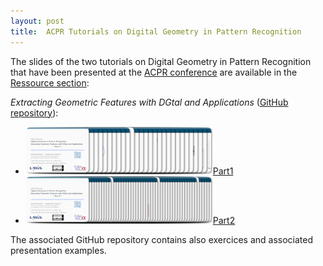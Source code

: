 ```yaml
---
layout: post
title:  ACPR Tutorials on Digital Geometry in Pattern Recognition
---
```


The slides of the two tutorials on Digital Geometry in Pattern Recognition that have been presented at the [ACPR conference](https://www.acpr2019.org/program.html)  are available in the [Ressource section](https://dgtal.org/documentation/):


*Extracting Geometric Features with DGtal and Applications*  ([GitHub repository](https://kerautret.github.io/ACPR19-DGPRTutorial/)):

* [<img class="alignnone wp-image-413 size-medium" title="partie1TutoDG_ACPR19_teaser" src="https://raw.githubusercontent.com/DGtal-team/dgtal.github.io/master/img/partie1TutoDG_ACPR19_teaser.png" alt="" width="300" height="76" />](https://raw.githubusercontent.com/DGtal-team/dgtal.github.io/master/img/partie1TutoDG_ACPR19_teaser.png)[Part1](https://github.com/kerautret/ACPR19-DGPRTutorial/raw/master/docs/partie1TutoDG_ACPR19.pdf)
* [<img class="alignnone wp-image-413 size-medium" title="partie2TutoDG_ACPR19_teaser" src="https://raw.githubusercontent.com/DGtal-team/dgtal.github.io/master/img/partie2TutoDG_ACPR19_teaser.png" alt="" width="300" height="76" />](https://raw.githubusercontent.com/DGtal-team/dgtal.github.io/master/img/partie2TutoDG_ACPR19_teaser.png)[Part2](https://github.com/kerautret/ACPR19-DGPRTutorial/raw/master/docs/partie2TutoDG_ACPR19.pdf)



The associated GitHub repository contains also exercices and associated presentation examples.
